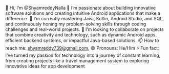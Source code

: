 👋 Hi, I’m @ShyamreddyNalla
👀 I’m passionate about building innovative software solutions and creating intuitive Android applications that make a difference.
🌱 I’m currently mastering Java, Kotlin, Android Studio, and SQL, and continuously honing my problem-solving skills through coding challenges and real-world projects.
💞️ I’m looking to collaborate on projects that combine creativity and technology, such as dynamic Android apps, efficient backend systems, or impactful Java-based solutions.
📫 How to reach me: shyamreddy739@gmail.com,
😄 Pronouns: He/Him
⚡ Fun fact: I’ve turned my passion for technology into a journey of constant learning, from creating projects like a travel management system to exploring innovative ideas for app development

<!---
ShyamreddyNalla/ShyamreddyNalla is a ✨ special ✨ repository because its `README.md` (this file) appears on your GitHub profile.
You can click the Preview link to take a look at your changes.
--->
